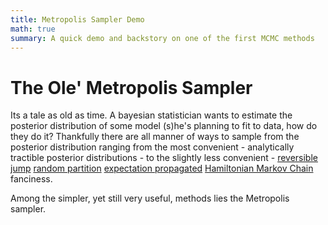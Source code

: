 ```yaml
---
title: Metropolis Sampler Demo
math: true
summary: A quick demo and backstory on one of the first MCMC methods
---
```


# The Ole' Metropolis Sampler

Its a tale as old as time. A bayesian statistician wants to estimate the posterior distribution of some model (s)he's planning to fit to data, how do they do it?
Thankfully there are all manner of ways to sample from the posterior distribution ranging from the most convenient - analytically tractible posterior distributions - to the 
slightly less convenient - [reversible jump](https://en.wikipedia.org/wiki/Reversible-jump_Markov_chain_Monte_Carlo) [random partition](https://arxiv.org/abs/1506.04696) [expectation propagated](https://en.wikipedia.org/wiki/Expectation_propagation) [Hamiltonian Markov Chain](https://en.wikipedia.org/wiki/Hamiltonian_Monte_Carlo) fanciness. 

Among the simpler, yet still very useful, methods lies the Metropolis sampler.

